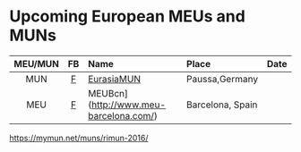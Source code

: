 # Upcoming European MEUs and MUNs

|MEU/MUN    |FB |Name                 |Place    | Date  |
|:---------:|:-:|:--------------------|:--------|:-----:|
|MUN |[F](https://www.facebook.com/EurasiaMUN-374862815905801/)  |[EurasiaMUN](http://eurasiamun.com/)  |Paussa,Germany   |  |
|MEU |[F](https://www.facebook.com/meubarcelona/)  |MEUBcn](http://www.meu-barcelona.com/)  |Barcelona, Spain  |  |
https://mymun.net/muns/rimun-2016/
